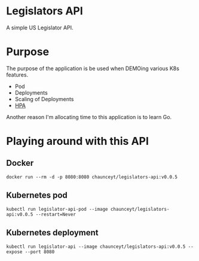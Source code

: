 # Legislators API

A simple US Legislator API.

# Purpose

The purpose of the application is be used when DEMOing various K8s features.

- Pod
- Deployments
- Scaling of Deployments
- [HPA](https://kubernetes.io/docs/tasks/run-application/horizontal-pod-autoscale/)

Another reason I'm allocating time to this application is to learn Go.

# Playing around with this API

## Docker

```
docker run --rm -d -p 8080:8080 chaunceyt/legislators-api:v0.0.5
```

## Kubernetes pod

```
kubectl run legislator-api-pod --image chaunceyt/legislators-api:v0.0.5 --restart=Never
```

## Kubernetes deployment

```
kubectl run legislator-api --image chaunceyt/legislators-api:v0.0.5 --expose --port 8080
```
